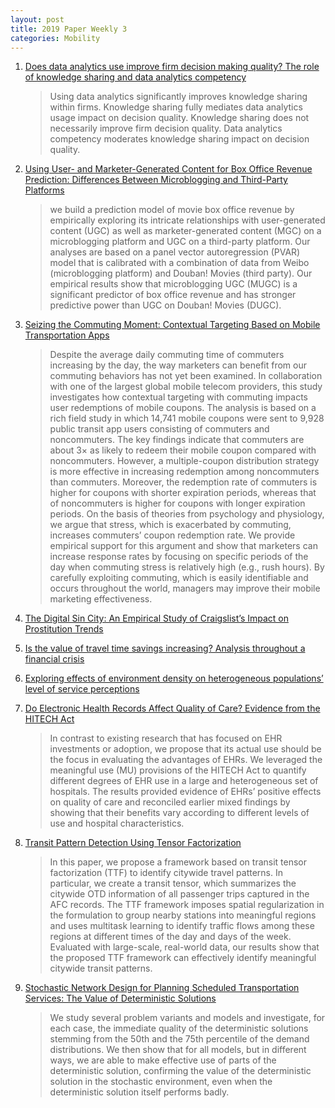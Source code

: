 ```yaml
---
layout: post
title: 2019 Paper Weekly 3
categories: Mobility
---
```


1. [Does data analytics use improve firm decision making quality? The role of knowledge sharing and data analytics competency](https://www.sciencedirect.com/science/article/pii/S0167923619300429)

    > Using data analytics significantly improves knowledge sharing within firms. Knowledge sharing fully mediates data analytics usage impact on decision quality. Knowledge sharing does not necessarily improve firm decision quality. Data analytics competency moderates knowledge sharing impact on decision quality.

2. [Using User- and Marketer-Generated Content for Box Office Revenue Prediction: Differences Between Microblogging and Third-Party Platforms](https://pubsonline.informs.org/doi/10.1287/isre.2018.0797)

    > we build a prediction model of movie box office revenue by empirically exploring its intricate relationships with user-generated content (UGC) as well as marketer-generated content (MGC) on a microblogging platform and UGC on a third-party platform. Our analyses are based on a panel vector autoregression (PVAR) model that is calibrated with a combination of data from Weibo (microblogging platform) and Douban! Movies (third party). Our empirical results show that microblogging UGC (MUGC) is a significant predictor of box office revenue and has stronger predictive power than UGC on Douban! Movies (DUGC).

3. [Seizing the Commuting Moment: Contextual Targeting Based on Mobile Transportation Apps](https://pubsonline.informs.org/doi/10.1287/isre.2018.0792)

    > Despite the average daily commuting time of commuters increasing by the day, the way marketers can benefit from our commuting behaviors has not yet been examined. In collaboration with one of the largest global mobile telecom providers, this study investigates how contextual targeting with commuting impacts user redemptions of mobile coupons. The analysis is based on a rich field study in which 14,741 mobile coupons were sent to 9,928 public transit app users consisting of commuters and noncommuters. The key findings indicate that commuters are about 3× as likely to redeem their mobile coupon compared with noncommuters. However, a multiple-coupon distribution strategy is more effective in increasing redemption among noncommuters than commuters. Moreover, the redemption rate of commuters is higher for coupons with shorter expiration periods, whereas that of noncommuters is higher for coupons with longer expiration periods. On the basis of theories from psychology and physiology, we argue that stress, which is exacerbated by commuting, increases commuters’ coupon redemption rate. We provide empirical support for this argument and show that marketers can increase response rates by focusing on specific periods of the day when commuting stress is relatively high (e.g., rush hours). By carefully exploiting commuting, which is easily identifiable and occurs throughout the world, managers may improve their mobile marketing effectiveness.

4. [The Digital Sin City: An Empirical Study of Craigslist’s Impact on Prostitution Trends](https://pubsonline.informs.org/doi/10.1287/isre.2018.0799)

5. [Is the value of travel time savings increasing? Analysis throughout a financial crisis](https://www.sciencedirect.com/science/article/pii/S0965856418307079)

6. [Exploring effects of environment density on heterogeneous populations’ level of service perceptions](https://www.sciencedirect.com/science/article/pii/S0965856418303677)

7. [Do Electronic Health Records Affect Quality of Care? Evidence from the HITECH Act](https://pubsonline.informs.org/doi/10.1287/isre.2018.0813)

    > In contrast to existing research that has focused on EHR investments or adoption, we propose that its actual use should be the focus in evaluating the advantages of EHRs. We leveraged the meaningful use (MU) provisions of the HITECH Act to quantify different degrees of EHR use in a large and heterogeneous set of hospitals. The results provided evidence of EHRs’ positive effects on quality of care and reconciled earlier mixed findings by showing that their benefits vary according to different levels of use and hospital characteristics.

8. [Transit Pattern Detection Using Tensor Factorization](https://pubsonline.informs.org/doi/10.1287/ijoc.2018.0824)

    > In this paper, we propose a framework based on transit tensor factorization (TTF) to identify citywide travel patterns. In particular, we create a transit tensor, which summarizes the citywide OTD information of all passenger trips captured in the AFC records. The TTF framework imposes spatial regularization in the formulation to group nearby stations into meaningful regions and uses multitask learning to identify traffic flows among these regions at different times of the day and days of the week. Evaluated with large-scale, real-world data, our results show that the proposed TTF framework can effectively identify meaningful citywide transit patterns.

9. [Stochastic Network Design for Planning Scheduled Transportation Services: The Value of Deterministic Solutions](https://pubsonline.informs.org/doi/abs/10.1287/ijoc.2018.0819)

    > We study several problem variants and models and investigate, for each case, the immediate quality of the deterministic solutions stemming from the 50th and the 75th percentile of the demand distributions. We then show that for all models, but in different ways, we are able to make effective use of parts of the deterministic solution, confirming the value of the deterministic solution in the stochastic environment, even when the deterministic solution itself performs badly.